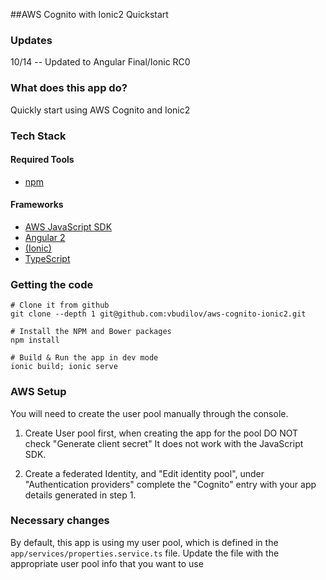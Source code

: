 ##AWS Cognito with Ionic2 Quickstart

### Updates
10/14 -- Updated to Angular Final/Ionic RC0

### What does this app do?
Quickly start using AWS Cognito and Ionic2

### Tech Stack
#### Required Tools
* [npm](https://www.npmjs.com/)

#### Frameworks
* [AWS JavaScript SDK](http://docs.aws.amazon.com/AWSJavaScriptSDK/guide/browser-intro.html)
* [Angular 2](https://angular.io/docs/ts/latest/quickstart.html) 
* [(Ionic)](http://ionicframework.com/docs/v2/getting-started/installation/)
* [TypeScript](https://www.typescriptlang.org/docs/tutorial.html)

### Getting the code
```
# Clone it from github
git clone --depth 1 git@github.com:vbudilov/aws-cognito-ionic2.git
```
```
# Install the NPM and Bower packages
npm install
```
```
# Build & Run the app in dev mode
ionic build; ionic serve
```

### AWS Setup
You will need to create the user pool manually through the console. 

1. Create User pool first, when creating the app for the pool DO NOT check "Generate client secret" It
does not work with the JavaScript SDK.

2. Create a federated Identity, and "Edit identity pool", under "Authentication providers" complete
the "Cognito" entry with your app details generated in step 1.

### Necessary changes
By default, this app is using my user pool, which is defined in the ```app/services/properties.service.ts``` file. 
Update the file with the appropriate user pool info that you want to use 

